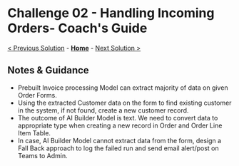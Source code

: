 # Challenge 02 - Handling Incoming Orders- Coach's Guide 

[< Previous Solution](./Solution-01.md) - **[Home](./README.md)** - [Next Solution >](./Solution-03.md)

## Notes & Guidance

- Prebuilt Invoice processing Model can extract majority of data on given Order Forms.
- Using the extracted Customer data on the form to find existing customer in the system, if not found, create a new customer record. 
- The outcome of AI Builder Model is text. We need to convert data to appropriate type when creating a new record in Order and Order Line Item Table.
- In case, AI Builder Model cannot extract data from the form, design a Fall Back approach to log the failed run and send email alert/post on Teams to Admin.



